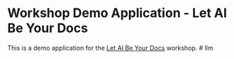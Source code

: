 # Workshop Demo Application - Let AI Be Your Docs

This is a demo application for the [Let AI Be Your Docs](https://github.com/mongodb-developer/vector-search-workshop) workshop.
#   l l m  
 